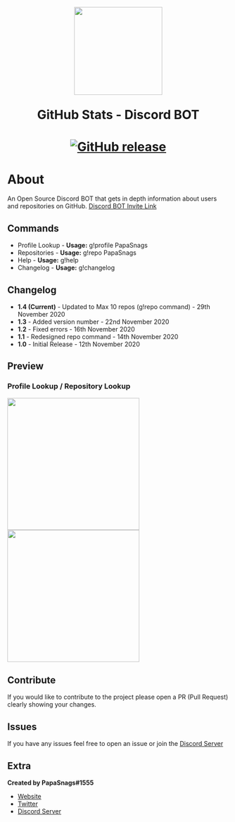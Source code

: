 <h1 align="center">
    <br>
    <img src="https://github.githubassets.com/images/modules/logos_page/GitHub-Mark.png" height="200">
    <br>
    <p>GitHub Stats - Discord BOT</p>
<h1>
<p align="center">
    <a href="https://github.com/papasnags/GitHub-Stats/releases">
        <img alt="GitHub release" src="https://img.shields.io/github/release/PapaSnags/GitHub-Stats.svg">
    </a>
</p>

# About
An Open Source Discord BOT that gets in depth information about users and repositories on GitHub. [Discord BOT Invite Link](https://discord.com/oauth2/authorize?client_id=776332560295919626&scope=bot&permissions=93248)

## Commands 
* Profile Lookup - **Usage:** g!profile PapaSnags
* Repositories - **Usage:** g!repo PapaSnags
* Help - **Usage:** g!help
* Changelog -  **Usage:** g!changelog

## Changelog
* **1.4 (Current)** - Updated to Max 10 repos (g!repo command) - 29th November 2020
* **1.3** - Added version number - 22nd November 2020
* **1.2** - Fixed errors - 16th November 2020
* **1.1** - Redesigned repo command - 14th November 2020
* **1.0** - Initial Release - 12th November 2020

## Preview
### Profile Lookup / Repository Lookup
<img src="https://i.imgur.com/eR62tlO.png" height="300">
<img src="https://i.imgur.com/TyRiBwv.png" height="300">

## Contribute
If you would like to contribute to the project please open a PR (Pull Request) clearly showing your changes.

## Issues
If you have any issues feel free to open an issue or join the [Discord Server](https://discord.com/invite/w7B5nKB)

## Extra
__Created by PapaSnags#1555__
* [Website](https://papa-snags.com/projects/PLUG/)
* [Twitter](https://twitter.com/PapaSnags)
* [Discord Server](https://discord.com/invite/w7B5nKB)
</br>